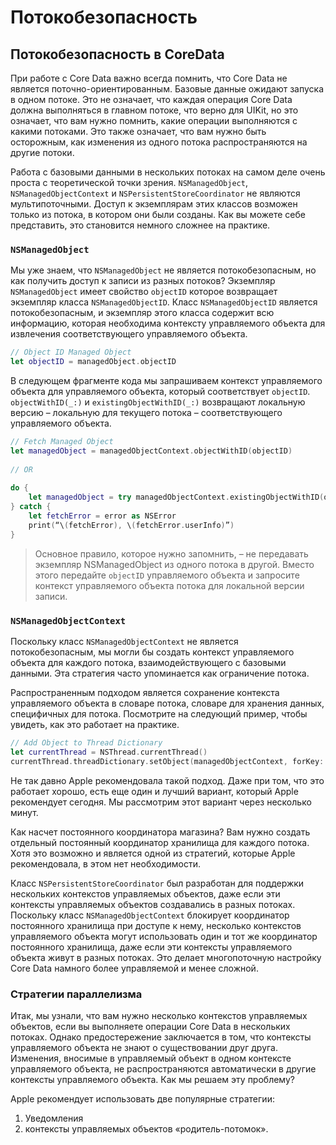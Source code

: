 # Потокобезопасность

## Потокобезопасность в CoreData
При работе с Core Data важно всегда помнить, что Core Data не является поточно-ориентированным. Базовые данные ожидают запуска в одном потоке. Это не означает, что каждая операция Core Data должна выполняться в главном потоке, что верно для UIKit, но это означает, что вам нужно помнить, какие операции выполняются с какими потоками. Это также означает, что вам нужно быть осторожным, как изменения из одного потока распространяются на другие потоки.

Работа с базовыми данными в нескольких потоках на самом деле очень проста с теоретической точки зрения. `NSManagedObject`, `NSManagedObjectContext` и `NSPersistentStoreCoordinator` не являются мультипоточными. Доступ к экземплярам этих классов возможен только из потока, в котором они были созданы. Как вы можете себе представить, это становится немного сложнее на практике.

### `NSManagedObject`
Мы уже знаем, что `NSManagedObject` не является потокобезопасным, но как получить доступ к записи из разных потоков? Экземпляр `NSManagedObject` имеет свойство `objectID` которое возвращает экземпляр класса `NSManagedObjectID`. Класс `NSManagedObjectID` является потокобезопасным, и экземпляр этого класса содержит всю информацию, которая необходима контексту управляемого объекта для извлечения соответствующего управляемого объекта.
```swift
// Object ID Managed Object
let objectID = managedObject.objectID
```
В следующем фрагменте кода мы запрашиваем контекст управляемого объекта для управляемого объекта, который соответствует `objectID`. `objectWithID(_:)` и `existingObjectWithID(_:)` возвращают локальную версию – локальную для текущего потока – соответствующего управляемого объекта.
```swift
// Fetch Managed Object
let managedObject = managedObjectContext.objectWithID(objectID)
 
// OR
 
do {
    let managedObject = try managedObjectContext.existingObjectWithID(objectID)
} catch {
    let fetchError = error as NSError
    print(“\(fetchError), \(fetchError.userInfo)”)
}
```
> Основное правило, которое нужно запомнить, – не передавать экземпляр NSManagedObject из одного потока в другой. Вместо этого передайте `objectID` управляемого объекта и запросите контекст управляемого объекта потока для локальной версии записи.

### `NSManagedObjectContext`
Поскольку класс `NSManagedObjectContext` не является потокобезопасным, мы могли бы создать контекст управляемого объекта для каждого потока, взаимодействующего с базовыми данными. Эта стратегия часто упоминается как ограничение потока.

Распространенным подходом является сохранение контекста управляемого объекта в словаре потока, словаре для хранения данных, специфичных для потока. Посмотрите на следующий пример, чтобы увидеть, как это работает на практике.
```swift
// Add Object to Thread Dictionary
let currentThread = NSThread.currentThread()
currentThread.threadDictionary.setObject(managedObjectContext, forKey: “managedObjectContext”)
```
Не так давно Apple рекомендовала такой подход. Даже при том, что это работает хорошо, есть еще один и лучший вариант, который Apple рекомендует сегодня. Мы рассмотрим этот вариант через несколько минут.

Как насчет постоянного координатора магазина? Вам нужно создать отдельный постоянный координатор хранилища для каждого потока. Хотя это возможно и является одной из стратегий, которые Apple рекомендовала, в этом нет необходимости.

Класс `NSPersistentStoreCoordinator` был разработан для поддержки нескольких контекстов управляемых объектов, даже если эти контексты управляемых объектов создавались в разных потоках. Поскольку класс `NSManagedObjectContext` блокирует координатор постоянного хранилища при доступе к нему, несколько контекстов управляемого объекта могут использовать один и тот же координатор постоянного хранилища, даже если эти контексты управляемого объекта живут в разных потоках. Это делает многопоточную настройку Core Data намного более управляемой и менее сложной.

### Стратегии параллелизма
Итак, мы узнали, что вам нужно несколько контекстов управляемых объектов, если вы выполняете операции Core Data в нескольких потоках. Однако предостережение заключается в том, что контексты управляемого объекта не знают о существовании друг друга. Изменения, вносимые в управляемый объект в одном контексте управляемого объекта, не распространяются автоматически в другие контексты управляемого объекта. Как мы решаем эту проблему?

Apple рекомендует использовать две популярные стратегии: 
1. Уведомления
2. контексты управляемых объектов «родитель-потомок». 
